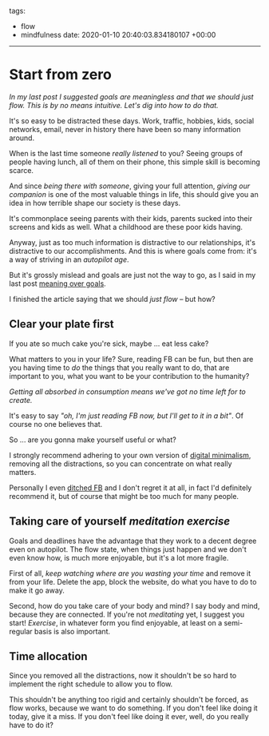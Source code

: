 tags:
- flow
- mindfulness
date: 2020-01-10 20:40:03.834180107 +00:00

---


# Start from zero

_In my last post I suggested goals are meaningless and that we should just flow. This is by no means intuitive. Let's dig into how to do that._

It's so easy to be distracted these days. Work, traffic, hobbies, kids, social networks, email, never in history there have been so many information around.

When is the last time someone _really listened_ to you? Seeing groups of people having lunch, all of them on their phone, this simple skill is becoming scarce.

And since _being there with someone_, giving your full attention, _giving our companion_ is one of the most valuable things in life, this should give you an idea in how terrible shape our society is these days.

It's commonplace seeing parents with their kids, parents sucked into their screens and kids as well. What a childhood are these poor kids having.

Anyway, just as too much information is distractive to our relationships, it's distractive to our accomplishments. And this is where goals come from: it's a way of striving in an _autopilot age_.

But it's grossly mislead and goals are just not the way to go, as I said in my last post [meaning over goals](/posts/meaning-over-goals).

I finished the article saying that we should _just flow_ – but how?

## Clear your plate first

If you ate so much cake you're sick, maybe ... eat less cake?

What matters to you in your life? Sure, reading FB can be fun, but then are you having time to _do_ the things that you really want to do, that are important to you, what you want to be your contribution to the humanity?

_Getting all absorbed in consumption means we've got no time left for to create._

It's easy to say _"oh, I'm just reading FB now, but I'll get to it in a bit"_. Of course no one believes that.

So ... are you gonna make yourself useful or what?

I strongly recommend adhering to your own version of [digital minimalism](/posts/digital-minimalism), removing all the distractions, so you can concentrate on what really matters.

Personally I even [ditched FB](/posts/bye-bye-facebook) and I don't regret it at all, in fact I'd definitely recommend it, but of course that might be too much for many people.

## Taking care of yourself <i class="hashtag">meditation</i> <i class="hashtag">exercise</i>

Goals and deadlines have the advantage that they work to a decent degree even on autopilot. The flow state, when things just happen and we don't even know how, is much more enjoyable, but it's a lot more fragile.

First of all, _keep watching where are you wasting your time_ and remove it from your life. Delete the app, block the website, do what you have to do to make it go away.

Second, how do you take care of your body and mind? I say body and mind, because they are connected. If you're not _meditating_ yet, I suggest you start! _Exercise_, in whatever form you find enjoyable, at least on a semi-regular basis is also important.

## Time allocation

Since you removed all the distractions, now it shouldn't be so hard to implement the right schedule to allow you to flow.

This shouldn't be anything too rigid and certainly shouldn't be forced, as flow works, because we want to do something. If you don't feel like doing it today, give it a miss. If you don't feel like doing it ever, well, do you really have to do it?
